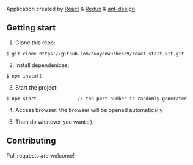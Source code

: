 
Application created by [React](https://github.com/facebook/react "React") & [Redux](https://github.com/reactjs/redux "Redux") & [ant-design](https://github.com/ant-design/ant-design "ant-design")


## Getting start

  1. Clone this repo:
  ```
  $ git clone https://github.com/huoyanwuzhe629/react-start-kit.git
  ```

  2. Install dependenices:
  ```
  $ npm install
  ```

  3. Start the project:
  ```
  $ npm start               // the port number is randomly generated 
  ```

  4. Access browser: the browser will be opened automatically

  5. Then do whatever you want : ).

## Contributing

Pull requests are welcome!


